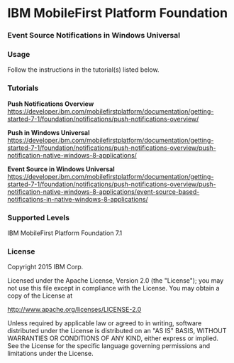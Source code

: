 IBM MobileFirst Platform Foundation
===
### Event Source Notifications in Windows Universal


### Usage
Follow the instructions in the tutorial(s) listed below.

### Tutorials
**Push Notifications Overview**
https://developer.ibm.com/mobilefirstplatform/documentation/getting-started-7-1/foundation/notifications/push-notifications-overview/

**Push in Windows Universal**
https://developer.ibm.com/mobilefirstplatform/documentation/getting-started-7-1/foundation/notifications/push-notifications-overview/push-notification-native-windows-8-applications/

**Event Source in Windows Universal**
https://developer.ibm.com/mobilefirstplatform/documentation/getting-started-7-1/foundation/notifications/push-notifications-overview/push-notification-native-windows-8-applications/event-source-based-notifications-in-native-windows-8-applications/

### Supported Levels
IBM MobileFirst Platform Foundation 7.1

### License
Copyright 2015 IBM Corp.

Licensed under the Apache License, Version 2.0 (the "License");
you may not use this file except in compliance with the License.
You may obtain a copy of the License at

http://www.apache.org/licenses/LICENSE-2.0

Unless required by applicable law or agreed to in writing, software
distributed under the License is distributed on an "AS IS" BASIS,
WITHOUT WARRANTIES OR CONDITIONS OF ANY KIND, either express or implied.
See the License for the specific language governing permissions and
limitations under the License.
